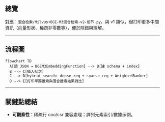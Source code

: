 ## 總覽

對應：`混合检索/Milvus+BGE-M3混合检索-v2-细节.py`。與 v1 類似，但打印更多中間資訊（向量形狀、稀疏非零數等），便於除錯與理解。

---

## 流程圖

```mermaid
flowchart TD
  A[讀 JSON → BGEM3EmbeddingFunction] --> B[建 schema + index]
  B --> C[插入批次]
  C --> D[hybrid_search: dense_req + sparse_req + WeightedRanker]
  D --> E[打印單獨搜索與混合搜索結果對比]
```

---

## 關鍵點總結

- **可觀察性**：稀疏行 coo/csr 兼容處理；詳列元素索引/數據示例。


